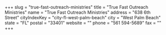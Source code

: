 +++
slug = "true-fast-outreach-ministries"
title = "True Fast Outreach Ministries"
name = "True Fast Outreach Ministries"
address = "638 6th Street"
cityIndexKey = "city-fl-west-palm-beach"
city = "West Palm Beach"
state = "FL"
postal = "33401"
website = ""
phone = "561 594-5689"
fax = ""
+++
